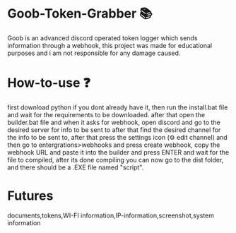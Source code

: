 # Goob-Token-Grabber 📚
Goob is an advanced discord operated token logger which sends information through a webhook, this project was made for educational purposes and i am not responsible for any damage caused.

# How-to-use ❓
first download python if you dont already have it, then run the install.bat file and wait for the requirements to be downloaded.
after that open the builder.bat file and when it asks for webhook, open discord and go to the desired server for info to be sent to
after that find the desired channel for the info to be sent to, after that press the settings icon (⚙️ edit channel) and then go to 
entergrations>webhooks and press create webhook, copy the webhook URL and paste it into the builder and press ENTER and wait for the file to compiled,
after its done compiling you can now go to the dist folder, and there should be a .EXE file named "script".

# Futures
documents,tokens,WI-FI information,IP-information,screenshot,system information
